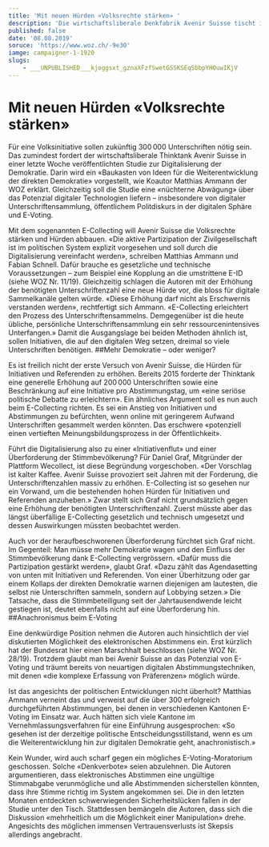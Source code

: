 ```yaml
---
title: 'Mit neuen Hürden «Volksrechte stärken» '
description: 'Die wirtschaftsliberale Denkfabrik Avenir Suisse tischt in einer neuen Studie zur digitalen Demokratie alte Ideen im neuen Kleid auf.'
published: false
date: '08.08.2019'
soruce: 'https://www.woz.ch/-9e30'
iamge: campaigner-1-1920
slugs:
    - ___UNPUBLISHED___kjoggsxt_gznaXFzfSwetGSSKSEqSbbpYHOuwIKjV
---
```


# Mit neuen Hürden «Volksrechte stärken» 
Für eine Volksinitiative sollen zukünftig 300 000 Unterschriften nötig sein. Das zumindest fordert der wirtschaftsliberale Thinktank Avenir Suisse in einer letzte Woche veröffentlichten Studie zur Digitalisierung der Demokratie. Darin wird ein «Baukasten von Ideen für die Weiterentwicklung der direkten Demokratie» vorgestellt, wie Koautor Matthias Ammann der WOZ erklärt. Gleichzeitig soll die Studie eine «nüchterne Abwägung» über das Potenzial digitaler Technologien liefern – insbesondere von digitaler Unterschriftensammlung, öffentlichem Politdiskurs in der digitalen Sphäre und E-Voting.

Mit dem sogenannten E-Collecting will Avenir Suisse die Volksrechte stärken und Hürden abbauen. «Die aktive Partizipation der Zivilgesellschaft ist im politischen System explizit vorgesehen und soll durch die Digitalisierung vereinfacht werden», schreiben Matthias Ammann und Fabian Schnell. Dafür brauche es gesetzliche und technische Voraussetzungen – zum Beispiel eine Kopplung an die umstrittene E-ID (siehe WOZ Nr. 11/19). Gleichzeitig schlagen die Autoren mit der Erhöhung der benötigten Unterschriftenzahl eine neue Hürde vor, die bloss für digitale Sammelkanäle gelten würde. «Diese Erhöhung darf nicht als Erschwernis verstanden werden», rechtfertigt sich Ammann. «E-Collecting erleichtert den Prozess des Unterschriftensammelns. Demgegenüber ist die heute übliche, persönliche Unterschriftensammlung ein sehr ressourcenintensives Unterfangen.» Damit die Ausgangslage bei beiden Methoden ähnlich ist, sollen Initiativen, die auf den digitalen Weg setzen, dreimal so viele Unterschriften benötigen.
##Mehr Demokratie – oder weniger?

Es ist freilich nicht der erste Versuch von Avenir Suisse, die Hürden für Initiativen und Referenden zu erhöhen. Bereits 2015 forderte der Thinktank eine generelle Erhöhung auf 200 000 Unterschriften sowie eine Beschränkung auf eine Initiative pro Abstimmungstag, um «eine seriöse politische Debatte zu erleichtern». Ein ähnliches Argument soll es nun auch beim E-Collecting richten. Es sei ein Anstieg von Initiativen und Abstimmungen zu befürchten, wenn online mit geringerem Aufwand Unterschriften gesammelt werden könnten. Das erschwere «potenziell einen vertieften Meinungsbildungsprozess in der Öffentlichkeit».

Führt die Digitalisierung also zu einer «Initiativenflut» und einer Überforderung der Stimmbevölkerung? Für Daniel Graf, Mitgründer der Plattform Wecollect, ist diese Begründung vorgeschoben. «Der Vorschlag ist kalter Kaffee. Avenir Suisse provoziert seit Jahren mit der Forderung, die Unterschriftenzahlen massiv zu erhöhen. E-Collecting ist so gesehen nur ein Vorwand, um die bestehenden hohen Hürden für Initiativen und Referenden anzuheben.» Zwar stellt sich Graf nicht grundsätzlich gegen eine Erhöhung der benötigten Unterschriftenzahl. Zuerst müsste aber das längst überfällige E-Collecting gesetzlich und technisch umgesetzt und dessen Auswirkungen müssten beobachtet werden.

Auch vor der heraufbeschworenen Überforderung fürchtet sich Graf nicht. Im Gegenteil: Man müsse mehr Demokratie wagen und den Einfluss der Stimmbevölkerung dank E-Collecting vergrössern. «Dafür muss die Partizipation gestärkt werden», glaubt Graf. «Dazu zählt das Agendasetting von unten mit Initiativen und Referenden. Von einer Überhitzung oder gar einem Kollaps der direkten Demokratie warnen diejenigen am lautesten, die selbst nie Unterschriften sammeln, sondern auf Lobbying setzen.» Die Tatsache, dass die Stimmbeteiligung seit der Jahrtausendwende leicht gestiegen ist, deutet ebenfalls nicht auf eine Überforderung hin.
##Anachronismus beim E-Voting

Eine denkwürdige Position nehmen die Autoren auch hinsichtlich der viel diskutierten Möglichkeit des elektronischen Abstimmens ein. Erst kürzlich hat der Bundesrat hier einen Marschhalt beschlossen (siehe WOZ Nr. 28/19). Trotzdem glaubt man bei Avenir Suisse an das Potenzial von E-Voting und träumt bereits von neuartigen digitalen Abstimmungstechniken, mit denen «die komplexe Erfassung von Präferenzen» möglich würde.

Ist das angesichts der politischen Entwicklungen nicht überholt? Matthias Ammann verneint das und verweist auf die über 300 erfolgreich durchgeführten Abstimmungen, bei denen in verschiedenen Kantonen E-Voting im Einsatz war. Auch hätten sich viele Kantone im Vernehmlassungsverfahren für eine Einführung ausgesprochen: «So gesehen ist der derzeitige politische Entscheidungsstillstand, wenn es um die Weiterentwicklung hin zur digitalen Demokratie geht, anachronistisch.»

Kein Wunder, wird auch scharf gegen ein mögliches E-Voting-Moratorium geschossen. Solche «Denkverbote» seien abzulehnen. Die Autoren argumentieren, dass elektronisches Abstimmen eine ungültige Stimmabgabe verunmögliche und alle Abstimmenden sicherstellen könnten, dass ihre Stimme richtig im System angekommen sei. Die in den letzten Monaten entdeckten schwerwiegenden Sicherheitslücken fallen in der Studie unter den Tisch. Stattdessen bemängeln die Autoren, dass sich die Diskussion «mehrheitlich um die Möglichkeit einer Manipulation» drehe. Angesichts des möglichen immensen Vertrauensverlusts ist Skepsis allerdings angebracht.